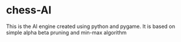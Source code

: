 # chess-AI
This is the AI engine created using python and pygame. It is based on simple alpha beta pruning and min-max algorithm
